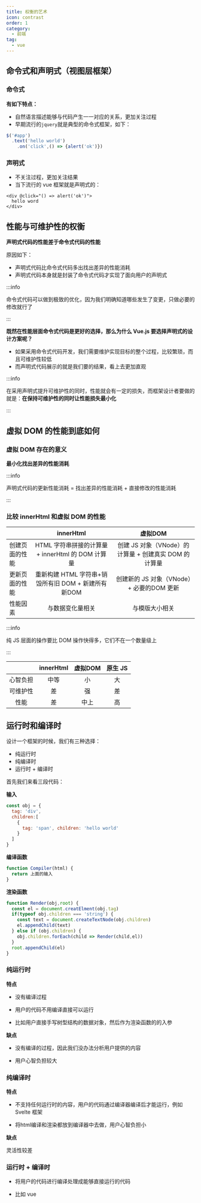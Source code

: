 ```yaml
---
title: 权衡的艺术
icon: contrast
order: 1
category:
  - 前端
tag:
  - vue
---
```


## 命令式和声明式（视图层框架）

### 命令式

**有如下特点：**

* 自然语言描述能够与代码产生一一对应的关系，更加关注过程
* 早期流行的`jquery`就是典型的命令式框架，如下：

```js
$('#app')
  .text('hello world')
	.on('click',() => {alert('ok')})
```

### 声明式

* 不关注过程，更加关注结果
* 当下流行的 vue 框架就是声明式的：

```vue
<div @click="() => alert('ok')">
  hello word
</div>
```

## 性能与可维护性的权衡

**声明式代码的性能差于命令式代码的性能**

原因如下：

* 声明式代码比命令式代码多出找出差异的性能消耗
* 声明式代码本身就是封装了命令式代码才实现了面向用户的声明式

:::info

命令式代码可以做到极致的优化，因为我们明确知道哪些发生了变更，只做必要的修改就行了

:::

**既然在性能层面命令式代码是更好的选择，那么为什么 Vue.js 要选择声明式的设计方案呢？**

* 如果采用命令式代码开发，我们需要维护实现目标的整个过程，比较繁琐，而且可维护性较低
* 而声明式代码展示的就是我们要的结果，看上去更加直观

:::info

在采用声明式提升可维护性的同时，性能就会有一定的损失，而框架设计者要做的就是：**在保持可维护性的同时让性能损失最小化**

:::

## 虚拟 DOM 的性能到底如何

### 虚拟 DOM 存在的意义

**最小化找出差异的性能消耗**

:::info

声明式代码的更新性能消耗 = 找出差异的性能消耗 + 直接修改的性能消耗

:::

### 比较 innerHtml 和虚拟 DOM 的性能

|                |                      innerHtml                      |                        虚拟DOM                        |
| -------------- | :-------------------------------------------------: | :---------------------------------------------------: |
| 创建页面的性能 |  HTML 字符串拼接的计算量 + innerHtml 的 DOM 计算量  | 创建 JS 对象（VNode）的计算量 + 创建真实 DOM 的计算量 |
| 更新页面的性能 | 重新构建 HTML 字符串+销毁所有旧 DOM + 新建所有新DOM |       创建新的 JS 对象（VNode）+ 必要的DOM 更新       |
| 性能因素       |                  与数据变化量相关                   |                    与模版大小相关                     |

:::info

纯 JS 层面的操作要比 DOM 操作快得多，它们不在一个数量级上

:::

|          | innerHtml | 虚拟DOM | 原生 JS |
| :------: | :-------: | :-----: | :-----: |
| 心智负担 |   中等    |   小    |   大    |
| 可维护性 |    差     |   强    |   差    |
|   性能   |    差     |  中上   |   高    |



## 运行时和编译时

设计一个框架的时候，我们有三种选择：

* 纯运行时
* 纯编译时
* 运行时 + 编译时

首先我们来看三段代码：

**输入**

```js
const obj = {
  tag: 'div',
  children:[
    {
      tag: 'span', children: 'hello world'
    }
  ]
}
```

**编译函数**

```js
function Compiler(html) {
  return 上面的输入
}
```

**渲染函数**

```js
function Render(obj,root) {
  const el = document.creatElment(obj.tag)
  if(typeof obj.children === 'string') {
    const text = document.createTextNode(obj.children)
    el.appendChild(text)
  } else if (obj.children) {
    obj.children.forEach(child => Render(child,el))
  }
  root.appendChild(el)
}
```

### 纯运行时

**特点**

* 没有编译过程

* 用户的代码不用编译直接可以运行

* 比如用户直接手写树型结构的数据对象，然后作为渲染函数的的入参

**缺点**

* 没有编译的过程，因此我们没办法分析用户提供的内容

* 用户心智负担较大

### 纯编译时

**特点**

* 不支持任何运行时的内容，用户的代码通过编译器编译后才能运行，例如 Svelte 框架

* 将html编译和渲染都放到编译器中去做，用户心智负担小

**缺点**

灵活性较差

### 运行时 + 编译时

* 将用户的代码进行编译处理成能够直接运行的代码

* 比如 vue
